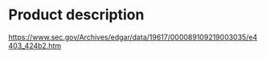 # Product description

https://www.sec.gov/Archives/edgar/data/19617/000089109219003035/e4403_424b2.htm
